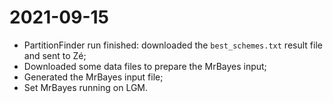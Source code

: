 # 2021-09-15

- PartitionFinder run finished: downloaded the `best_schemes.txt` result file and sent to Zé;
- Downloaded some data files to prepare the MrBayes input;
- Generated the MrBayes input file;
- Set MrBayes running on LGM.